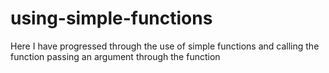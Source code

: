 # using-simple-functions
Here I have progressed through the use of simple functions and calling the function passing an argument through the function
